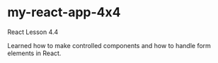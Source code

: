 # my-react-app-4x4
React Lesson 4.4

Learned how to make controlled components
and how to handle form elements in React.
